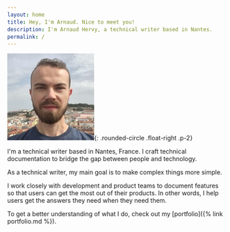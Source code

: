 ```yaml
---
layout: home
title: Hey, I'm Arnaud. Nice to meet you!
description: I'm Arnaud Hervy, a technical writer based in Nantes.
permalink: /
---
```


![Arnaud Hervy](/assets/images/arnaud.jpg){: .rounded-circle .float-right .p-2}

I'm a technical writer based in Nantes, France. I craft technical documentation to bridge the gap between people and technology.

As a technical writer, my main goal is to make complex things more simple.

I work closely with development and product teams to document features so that users can get the most out of their products. In other words, I help users get the answers they need when they need them.

To get a better understanding of what I do, check out my [portfolio]({% link portfolio.md %}).

